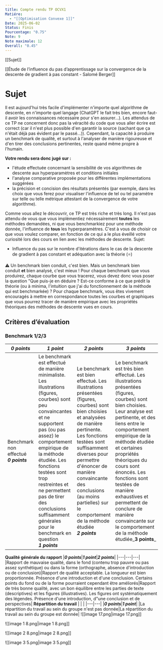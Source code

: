 ```yaml
---
title: Compte rendu TP OCVX1
Matiére:
  - "[[Optimisation Convexe 1]]"
Date: 2025-06-02
Status: Finis
Pourcentage: "0.75"
Note: 9
Note maximale: 12
Overall: "0.45"
---
```

[[Sujet]]

[[Étude de l’influence du pas d’apprentissage sur la convergence de la descente de gradient à pas constant - Salomé Berger]]

# Sujet
Il est aujourd'hui très facile d'implémenter n'importe quel algorithme de descente, en n'importe quel langage (ChatGPT le fait très bien, encore faut-il avoir les connaissances nécessaire pour s'en assurer...). Les attendus de ce TP ne concernent donc pas la véracité du code que vous aller écrire est correct (car il n'est plus possible d'en garantir la source (sachant que ça n'était déjà pas évident par le passé...)).
Cependant, la capacité à produire un benchmark de qualité, et surtout à l'analyser de manière rigoureuse et d'en tirer des conclusions pertinentes, reste quand même propre à l'humain.
  
**Votre rendu sera donc jugé sur :**
- l'étude effectuée concernant la sensibilité de vos algorithmes de descente aux hyperparamètres et conditions initiales
- l'analyse comparative proposée pour les différentes implémentations suggérées
- la précision et concision des résultats présentés (par exemple, dans les choix que vous ferez pour visualiser l'influence de tel ou tel paramètre sur telle ou telle métrique attestant de la convergence de votre algorithme).
  
Comme vous allez le découvrir, ce TP est très riche et très long. Il n'est pas attendu de vous que vous implémentiez nécessairement **toutes** les méthodes demandées, ni que vous benchmarkiez pour une méthode donnée, l'influence de **tous** les hyperparamètres. C'est à vous de choisir ce que vous voulez comparer, en fonction de ce qui a le plus éveillé votre curiosité lors des cours en lien avec les méthodes de descente.
Sujet:
- Influence du pas sur le nombre d'itérations dans le cas de la descente de gradient à pas constant et adéquation avec la théorie (⭐)
  
⚠️ Un benchmark bien conduit, c'est bien. Mais un benchmark bien conduit **et** bien analysé, c'est mieux ! Pour chaque benchmark que vous produirez, chaque courbe que vous tracerez, vous devez donc vous poser la question "Que puis-je en déduire ? Est-ce conforme à ce que prédit la théorie (ou à minima, l'intuition que j'ai du fonctionnement de la méthode qui est benchmarkée) ?
Pour chaque benchmark, vous êtes vivement encouragés à mettre en correspondance toutes les courbes et graphiques que vous pourrez tracer de manière empirique avec les propriétés théoriques des méthodes de descente vues en cours.
  
## **Critères d’évaluation**
### Benchmark 1/2/3
|_**0 points**_|_**1 point**_|_**2 points**_|_**3 points**_|
|---|---|---|---|
|Benchmark non effectué _**0 points**_|Le benchmark est effectué de manière minimaliste. Les illustrations (figures, courbes) sont peu convaincantes et ne supportent pas (ou pas assez) le comportement empirique de la méthode étudiée. Les fonctions testées sont trop restreintes et ne permettent pas de tirer des conclusions suffisamment générales pour le benchmark en question _**1 points**_|Le benchmark est bien effectué. Les illustrations présentées (figures, courbes) sont bien choisies et analysées de manière pertinente. Les fonctions testées sont suffisamment diverses pour permettre d'énoncer de manière convaincante des conclusions (au moins partielles) sur le comportement de la méthode étudiée _**2 points**_|Le benchmark est très bien effectué. Les illustrations présentées (figures, courbes) sont bien choisies. Leur analyse est pertinente, et des liens entre le comportement empirique de la méthode étudiée et certaines propriétés théoriques du cours sont énoncés. Les fonctions sont testées de manière exhaustives et permettent de conclure de manière convaincante sur le comportement de la méthode étudiée_**3 points**_|
**Qualité générale du rapport**
|_**0 points**_|_**1 point**_|_**2 points**_|
|---|---|---|
|Rapport de mauvaise qualité, dans le fond (contenu trop pauvre ou pas assez synthétique) ou dans la forme (orthographe, absence d'introduction ou de conclusion)|Rapport de qualité acceptable. La longueur est bien proportionnée. Présence d'une introduction et d'une conclusion. Certains points du fond ou de la forme pourraient cependant être améliorés|Rapport de très bonne qualité, avec un bon équilibre entre les parties de texte (descriptives) et les figures (illustratives). Les figures ont systématiquement des légendes. Présence d'une introduction, d"une conclusion et de perspectives|
**Répartition du travail**
|   |   |
|---|---|
|_**0 points**_|_**1 point**_|
|La répartition du travail au sein du groupe n'est pas donnée|La répartition du travail au sein du groupe est donnée|
![[image 17.png|image 17.png]]

![[image 1 8.png|image 1 8.png]]

![[image 2 8.png|image 2 8.png]]

![[image 3 5.png|image 3 5.png]]

